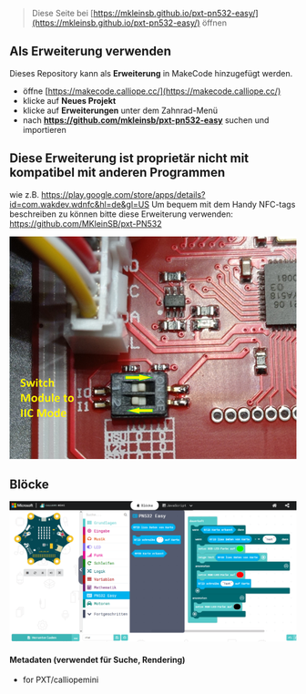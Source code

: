 
> Diese Seite bei [https://mkleinsb.github.io/pxt-pn532-easy/](https://mkleinsb.github.io/pxt-pn532-easy/) öffnen

## Als Erweiterung verwenden

Dieses Repository kann als **Erweiterung** in MakeCode hinzugefügt werden.

* öffne [https://makecode.calliope.cc/](https://makecode.calliope.cc/)
* klicke auf **Neues Projekt**
* klicke auf **Erweiterungen** unter dem Zahnrad-Menü
* nach **https://github.com/mkleinsb/pxt-pn532-easy** suchen und importieren

## Diese Erweiterung ist proprietär nicht mit kompatibel mit anderen Programmen 
wie z.B. https://play.google.com/store/apps/details?id=com.wakdev.wdnfc&hl=de&gl=US
Um bequem mit dem Handy NFC-tags beschreiben zu können bitte diese Erweiterung verwenden:
https://github.com/MKleinSB/pxt-PN532

![pn532](https://github.com/MKleinSB/pxt-PN532/blob/master/pn532.png)

## Blöcke
![pn532](https://github.com/MKleinSB/pxt-pn532-easy/blob/master/pn532blocks.png)

#### Metadaten (verwendet für Suche, Rendering)

* for PXT/calliopemini
<script src="https://makecode.com/gh-pages-embed.js"></script><script>makeCodeRender("{{ site.makecode.home_url }}", "{{ site.github.owner_name }}/{{ site.github.repository_name }}");</script>
